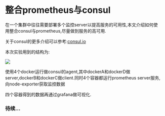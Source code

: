# 整合prometheus与consul

在一个集群中往往需要部署多个监控server以提高服务的可用性,本文介绍如何使用整合consul与prometheus,尽量做到服务的高可用.


关于consul的更多介绍可以参考:[consul.io](https://www.consul.io/)

本次实验用到的结构为:

![](https://raw.githubusercontent.com/lwhhhh/monitorDoc/master/asset/images/prometheus-consul.png)

使用4个docker运行做consul的agent,其中dockerA和dockerD做server,dockerB和dockerC做client.同时4个容器都运行prometheus server服务,向node-exporter获取监控数据

四个容器得到的数据再通过grafana做可视化.

### 待续...